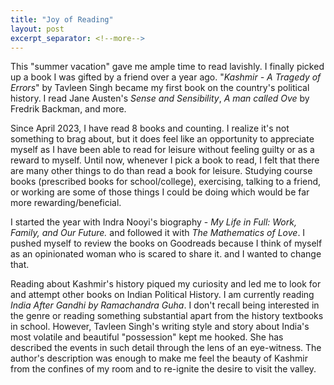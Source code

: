 ```yaml
---
title: "Joy of Reading"
layout: post
excerpt_separator: <!--more-->
---
```


This "summer vacation" gave me ample time to read lavishly. I finally picked up a book I was gifted by a friend over a year ago. "_Kashmir - A Tragedy of Errors_" by Tavleen Singh became my first book on the country's political history. I read Jane Austen's _Sense and Sensibility_, _A man called Ove_ by Fredrik Backman, and more.

<!--more-->

Since April 2023, I have read 8 books and counting. I realize it's not something to brag about, but it does feel like an opportunity to appreciate myself as I have been able to read for leisure without feeling guilty or as a reward to myself. Until now, whenever I pick a book to read, I felt that there are many other things to do than read a book for leisure. Studying course books (prescribed books for school/college), exercising, talking to a friend, or working are some of those things I could be doing which would be far more rewarding/beneficial.

I started the year with Indra Nooyi's biography - _My Life in Full: Work, Family, and Our Future._ and followed it with _The Mathematics of Love_. I pushed myself to review the books on Goodreads because I think of myself as an opinionated woman who is scared to share it. and I wanted to change that. 

Reading about Kashmir's history piqued my curiosity and led me to look for and attempt other books on Indian Political History. I am currently reading _India After Gandhi by Ramachandra Guha_.  I don't recall being interested in the genre or reading something substantial apart from the history textbooks in school. However, Tavleen Singh's writing style and story about India's most volatile and beautiful "possession" kept me hooked. She has described the events in such detail through the lens of an eye-witness. The author's description was enough to make me feel the beauty of Kashmir from the confines of my room and to re-ignite the desire to visit the valley.
